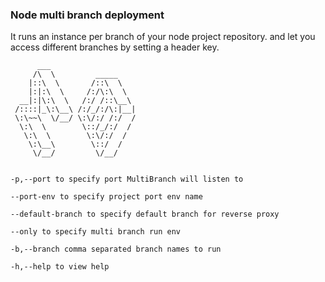 ### Node multi branch deployment
It runs an instance per branch of your node project repository. and let you access different branches by setting a header key.


    
        
    
          ___                   
         /\  \         _____    
        |::\  \       /::\  \   
        |:|:\  \     /:/\:\  \  
      __|:|\:\  \   /:/ /::\__\ 
     /::::|_\:\__\ /:/_/:/\:|__|
     \:\~~\  \/__/ \:\/:/ /:/  /
      \:\  \        \::/_/:/  / 
       \:\  \        \:\/:/  /  
        \:\__\        \::/  /   
         \/__/         \/__/    
    

    -p,--port to specify port MultiBranch will listen to
    
    --port-env to specify project port env name
    
    --default-branch to specify default branch for reverse proxy
    
    --only to specify multi branch run env
    
    -b,--branch comma separated branch names to run
    
    -h,--help to view help